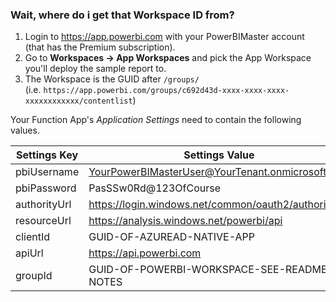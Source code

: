 ### Wait, where do i get that Workspace ID from?

1. Login to https://app.powerbi.com with your PowerBIMaster account (that has the Premium subscription).
2. Go to **Workspaces -> App Workspaces** and pick the App Workspace you'll deploy the sample report to.
3. The Workspace is the GUID after `/groups/`<br>
   (i.e. `https://app.powerbi.com/groups/c692d43d-xxxx-xxxx-xxxx-xxxxxxxxxxxx/contentlist`)


Your Function App's _Application Settings_ need to contain the following values.

| Settings Key | Settings Value                                     |
| ------------ | -------------------------------------------------- |
| pbiUsername  | YourPowerBIMasterUser@YourTenant.onmicrosoft.com   |
| pbiPassword  | PasSSw0Rd@123OfCourse                              |
| authorityUrl | https://login.windows.net/common/oauth2/authorize/ |
| resourceUrl  | https://analysis.windows.net/powerbi/api           |
| clientId     | GUID-OF-AZUREAD-NATIVE-APP                         |
| apiUrl       | https://api.powerbi.com                            |
| groupId      | GUID-OF-POWERBI-WORKSPACE-SEE-README-NOTES         |
